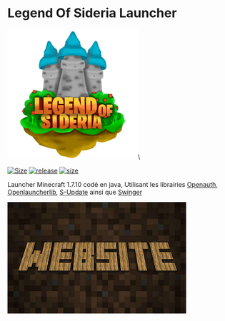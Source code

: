 # Legend Of Sideria Launcher
[![logo](https://github.com/Ezzud/los-launcher/blob/main/img/los.png?raw=true)]()\

[![Size](https://img.shields.io/github/last-commit/Ezzud/los-launcher)]()   [![release](https://img.shields.io/github/downloads/Ezzud/los-launcher/total)]()   [![size](https://img.shields.io/github/repo-size/Ezzud/los-launcher)]()
<br>

<p>Launcher Minecraft 1.7.10 codé en java, Utilisant les librairies <a href="https://github.com/Litarvan/OpenAuth" target="_blank">Openauth</a>, <a href="https://github.com/Litarvan/OpenLauncherLib" target="_blank">Openlauncherlib</a>, <a href="https://github.com/Litarvan/S-Update" target="_blank">S-Update</a> ainsi que <a href="https://github.com/Litarvan/Swinger" target="_blank">Swinger</a></p>

<a href="https://legendofsideria.fr" target="_blank">![Inviter le bot](https://github.com/Ezzud/los-launcher/blob/main/img/websitepic.png?raw=true)</a>

